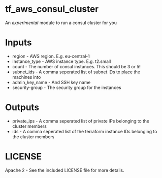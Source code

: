 # tf_aws_consul_cluster

An *experimental* module to run a consul cluster for you

# Inputs

  * region - AWS region. E.g. eu-central-1
  * instance_type - AWS instance type. E.g. t2.small
  * count - The number of consul instances. This should be 3 or 5!
  * subnet_ids - A comma seperated list of subnet IDs to place the machines into
  * admin_key_name - And SSH key name
  * security-group - The security group for the instances

# Outputs

  * private_ips - A comma seperated list of private IPs belonging to the cluster members
  * ids - A comma seperated list of the terraform instance IDs belonging to the cluster members

# LICENSE

Apache 2 - See the included LICENSE file for more details.

